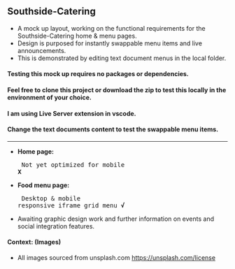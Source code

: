 ## Southside-Catering
- A mock up layout, working on the functional requirements for the Southside-Catering home & menu pages.
- Design is purposed for instantly swappable menu items and live announcements.
- This is demonstrated by editing text document menus in the local folder.

#### Testing this mock up requires no packages or dependencies.
#### Feel free to clone this project or download the zip to test this locally in the environment of your choice.
#### I am using Live Server extension in vscode.
#### Change the text documents content to test the swappable menu items.
---

- **Home page:**<pre> Not yet optimized for mobile                 **X**</pre>
- **Food menu page:**<pre> Desktop & mobile responsive iframe grid menu **√**</pre>

- Awaiting graphic design work and further information on events and social integration features.    

#### Context: (Images)
- All images sourced from unsplash.com   https://unsplash.com/license
